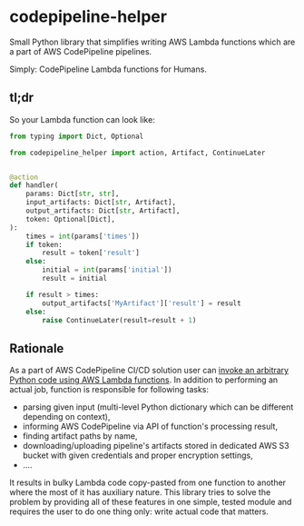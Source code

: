 # codepipeline-helper

Small Python library that simplifies writing AWS Lambda functions which are a part of AWS CodePipeline pipelines.

Simply: CodePipeline Lambda functions for Humans.

## tl;dr

So your Lambda function can look like:

```python
from typing import Dict, Optional

from codepipeline_helper import action, Artifact, ContinueLater


@action
def handler(
    params: Dict[str, str],
    input_artifacts: Dict[str, Artifact],
    output_artifacts: Dict[str, Artifact],
    token: Optional[Dict],
):
    times = int(params['times'])
    if token:
        result = token['result']
    else:
        initial = int(params['initial'])
        result = initial

    if result > times:
        output_artifacts['MyArtifact']['result'] = result
    else:
        raise ContinueLater(result=result + 1)
```

## Rationale

As a part of AWS CodePipeline CI/CD solution user can [invoke an arbitrary Python code using AWS Lambda functions](https://docs.aws.amazon.com/codepipeline/latest/userguide/actions-invoke-lambda-function.html). In addition to performing an actual job, function is responsible for following tasks:

- parsing given input (multi-level Python dictionary which can be different depending on context),
- informing AWS CodePipeline via API of function's processing result,
- finding artifact paths by name,
- downloading/uploading pipeline's artifacts stored in dedicated AWS S3 bucket with given credentials and proper encryption settings,
- ....

It results in bulky Lambda code copy-pasted from one function to another where the most of it has auxiliary nature. This library tries to solve the problem by providing all of these features in one simple, tested module and requires the user to do one thing only: write actual code that matters. 